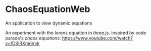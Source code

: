 # ChaosEquationWeb
An application to view dynamic equations

An experiment with the lorenz equation in three.js. Inspired by code parade's *chaos equations*: https://www.youtube.com/watch?v=fDSIRXmnVvk
